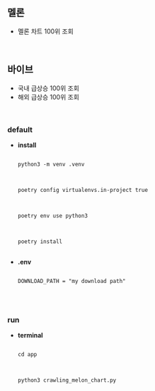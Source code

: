 ## 멜론
- 멜론 차트 100위 조회

</br>

## 바이브
- 국내 급상승 100위 조회
- 해외 급상승 100위 조회

</br>

### default
- **install**

  <pre>
  <code>
  python3 -m venv .venv  
  </code>
  </pre>

  <pre>
  <code>
  poetry config virtualenvs.in-project true
  </code>
  </pre>

  <pre>
  <code>
  poetry env use python3
  </code>
  </pre>

  <pre>
  <code>
  poetry install
  </code>
  </pre>

- **.env**

  <pre>
  <code>
  DOWNLOAD_PATH = "my download path"
  </code>
  </pre>

</br>

### run
- **terminal**

  <pre>
  <code>
  cd app
  </code>
  </pre>

  <pre>
  <code>
  python3 crawling_melon_chart.py
  </code>
  </pre>
